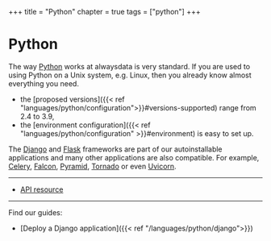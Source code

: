 +++
title = "Python"
chapter = true
tags = ["python"]
+++

# Python

The way [Python](https://www.python.org) works at alwaysdata is very standard. If you are used to using Python on a Unix system, e.g. Linux, then you already know almost everything you need.

- the [proposed versions]({{< ref "languages/python/configuration">}}#versions-supported) range from 2.4 to 3.9,
- the [environment configuration]({{< ref "languages/python/configuration" >}}#environment) is easy to set up.

The [Django](https://www.djangoproject.com/) and [Flask](https://flask.palletsprojects.com/) frameworks are part of our autoinstallable applications and many other applications are also compatible. For example, [Celery](http://www.celeryproject.org/), [Falcon](https://falconframework.org/), [Pyramid](https://trypyramid.com/), [Tornado](http://www.tornadoweb.org/) or even [Uvicorn](https://www.uvicorn.org/).

---
- [API resource](https://api.alwaysdata.com/v1/environment/python/doc/)

---
Find our guides:

- [Deploy a Django application]({{< ref "/languages/python/django">}})
